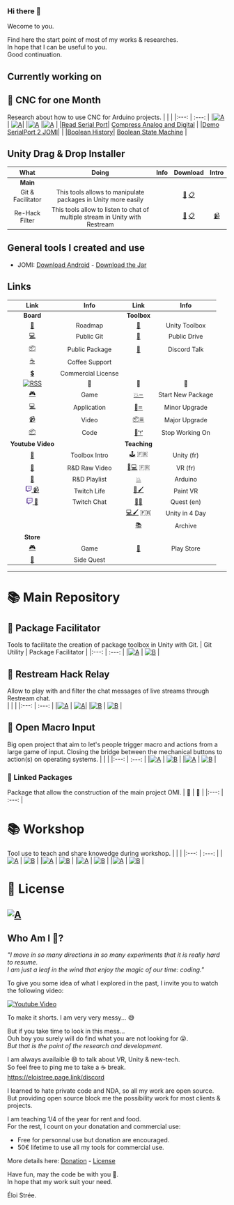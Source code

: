 ### Hi there 👋

Wecome to you.  

Find here the start point of most of my works & researches.    
In hope that I can be useful to you.  
Good continuation.  


## Currently working on


## 📘 CNC for one Month
Research about how to use CNC for Arduino projects.
|  |   |
|:---: | :---: |
|[![A](https://github-readme-stats.vercel.app/api/pin/?username=eloistree&repo=2020_08_01_CNC41Month)](https://github.com/EloiStree/2020_08_01_CNC41Month) | [![A](https://github-readme-stats.vercel.app/api/pin/?username=eloistree&repo=2020_07_01_InoFiles)](https://github.com/EloiStree/2020_07_01_InoFiles)|
|[![A](https://github-readme-stats.vercel.app/api/pin/?username=eloistree&repo=OpenMacroInput)](https://github.com/EloiStree/OpenMacroInput) |[![A](https://github-readme-stats.vercel.app/api/pin/?username=eloistree&repo=2020_08_19_CNC3018ProGCode)](https://github.com/EloiStree/2020_08_19_CNC3018ProGCode) |
|[Read Serial Port](https://gitlab.com/eloistree/2020_02_13_ReadSerialPort)| [Compress Analog and Digital](https://gitlab.com/eloistree/2020_04_06_compressdigitalandanalog) |
|[Demo SerialPort 2 JOMI](https://github-readme-stats.vercel.app/api/pin/?username=eloistree&repo=2020_08_02_DemoSerialPort2JOMI)|  |
|[Boolean History](https://gitlab.com/eloistree/2020_05_05_BooleanStateMachines)| [Boolean State Machine](https://gitlab.com/eloistree/2020_05_05_BooleanStateMachines) |



## Unity Drag & Drop Installer
| What | Doing | Info |  Download |Intro |
|:---: | :---: |:---: |:---: |:---: |
| **Main** |  | | | |
| Git & Facilitator |This tools allows to manipulate packages in Unity more easily  || [👀](https://github.com/EloiStree/EloiStree/blob/master/DragDropInstall/PackageFacilitator/StartToCreatePackage.cs) [📋](https://raw.githubusercontent.com/EloiStree/EloiStree/master/DragDropInstall/PackageFacilitator/StartToCreatePackage.cs) |
| Re-Hack Filter |This tools allow to listen to chat of multiple stream in Unity with Restream  || [👀](https://github.com/EloiStree/EloiStree/blob/master/DragDropInstall/ReHackFilter.cs) [📋](https://raw.githubusercontent.com/EloiStree/EloiStree/master/DragDropInstall/ReHackFilter.cs) |[📹](https://www.youtube.com/watch?v=berFrZ2QzaE)|

## General tools I created and use
- JOMI: [Download Android](https://play.google.com/store/apps/details?id=be.eloistree.jomi) - [Download the Jar](https://eloistree.itch.io/omi/download/) 

## Links
| Link | Info | Link | Info |
|:---: | :---: |:---: | :---: |
| **Board** |  | **Toolbox**|  |
| [📅]( https://eloistree.page.link/board) | Roadmap |[🧰]( https://eloistree.page.link/toolbox) | Unity Toolbox |
| [💻]( https://eloistree.page.link/publicgit) | Public Git |[📁](https://eloistree.page.link/publicstorage) | Public Drive  |
| [📦]( https://eloistree.page.link/publicpackage) | Public Package |[💬](https://eloistree.page.link/discord) | Discord Talk |
| [☕](https://eloistree.page.link/donation) | Coffee Support| | |
| [💲](https://eloistree.page.link/license)| Commercial License ||  |
| [![RSS](https://www.w3schools.com/xml/pic_rss.gif)](https://eloistree.page.link/rss) | 🚧 | 🚧 |  🚧 |
| [🎮](https://raw.githubusercontent.com/EloiStree/EloiStree/master/RSS/Release/Game.xml) | Game |[💥𑁒](https://raw.githubusercontent.com/EloiStree/EloiStree/master/RSS/Code/StartNewPackage.xml) | Start New Package |
| [💻](https://raw.githubusercontent.com/EloiStree/EloiStree/master/RSS/Release/Application.xml) | Application |[🔨𑁓](https://raw.githubusercontent.com/EloiStree/EloiStree/master/RSS/Code/MinorUpgrade.xml) | Minor Upgrade  |
| [📹](https://raw.githubusercontent.com/EloiStree/EloiStree/master/RSS/Release/Video.xml) | Video |[📦𑁔](https://raw.githubusercontent.com/EloiStree/EloiStree/master/RSS/Code/MajorUpgrade.xml) | Major Upgrade |
| [📦](https://raw.githubusercontent.com/EloiStree/EloiStree/master/RSS/Release/Code.xml) | Code| [🧰𐏕](https://raw.githubusercontent.com/EloiStree/EloiStree/master/RSS/Code/StopWorkingOnPackage.xml) | Stop Working On |
| **Youtube Video** |  | **Teaching**|  |
| [🔨](https://www.youtube.com/channel/UCNF9z7L6bfkodhNWvnY5lsg)  | Toolbox Intro |[🕹️](https://eloistree.page.link/unity) 🇫🇷 |  Unity (fr) |
| [🧪](https://eloistree.page.link/video) | R&D Raw Video |[🥽💻](https://eloistree.page.link/vr) 🇫🇷 | VR (fr) |
| [👀](https://eloistree.page.link/lookingfor) | R&D Playlist|[💥](https://github.com/EloiStree/HelloRemoteFirework/wiki) | Arduino |
| <a href="https://eloistree.page.link/stream"> <img alt="" src="Images/twitch.png" width="14px" height="14px"> 📹</a> | Twitch Life |[🥽🖌️](https://eloistree.page.link/paintingjam)  | Paint VR |
| <a href="https://eloistree.page.link/stream"> <img alt="" src="Images/twitch.png" width="14px" height="14px"> 💬</a> | Twitch Chat |[🥽📱](http://eloistree.page.link/quest)  | Quest (en) |
|  |  |[💻🖌️](https://github.com/EloiStree/HelloUnityForArtists/wiki) 🇫🇷 | Unity in 4 Day |
|  |  |[📚](https://eloistree.page.link/teaching)  | Archive |
| **Store** |  | |  |
| [🎮](https://eloistree.page.link/game)  | Game | [📱](https://eloistree.page.link/playstore)   | Play Store |
| [🥽](https://eloistree.page.link/sidequest) | Side Quest|  |  |


-------------------
# 📚 Main Repository
## 📕 Package Facilitator
Tools to facilitate the creation of package toolbox in Unity with Git.
| Git Utility | Package Facilitator  |
|:---: | :---: |
|[![A](https://github-readme-stats.vercel.app/api/pin/?username=eloistree&repo=2019_07_21_QuickGitUtility)](https://github.com/EloiStree/2019_07_21_QuickGitUtility) | [![B](https://github-readme-stats.vercel.app/api/pin/?username=eloistree&repo=2019_07_21_UnityPackageFacilitator)](https://github.com/EloiStree/2019_07_21_UnityPackageFacilitator) |

## 📗 Restream Hack Relay
Allow to play with and filter the chat messages of live streams through Restream chat.  
|  |   |
|:---: | :---: |
|[![A](https://github-readme-stats.vercel.app/api/pin/?username=eloistree&repo=2020_07_12_ReHackUnityCore)](https://github.com/EloiStree/2020_07_12_ReHackUnityCore) | [![A](https://github-readme-stats.vercel.app/api/pin/?username=eloistree&repo=2020_07_12_ReHackRelay)](https://github.com/EloiStree/2020_07_12_ReHackRelay)|
|[![B](https://github-readme-stats.vercel.app/api/pin/?username=eloistree&repo=2020_07_12_ReHackUnityEloiDemo)](https://github.com/EloiStree/2020_07_12_ReHackUnityEloiDemo) | [![B](https://github-readme-stats.vercel.app/api/pin/?username=eloistree&repo=2020_07_15_ReHackToJOMI)](https://github.com/EloiStree/2020_07_15_ReHackToJOMI) |

## 📒 Open Macro Input
Big open project that aim to let's people trigger macro and actions from a large game of input. Closing the bridge between the mechanical buttons to action(s) on operating systems.
|  |   |
|:---: | :---: |
|[![A](https://github-readme-stats.vercel.app/api/pin/?username=eloistree&repo=2020_04_10_JavaOpenMacroInputRuntime)](https://github.com/EloiStree/2020_04_10_JavaOpenMacroInputRuntime) | [![B](https://github-readme-stats.vercel.app/api/pin/?username=eloistree&repo=2020_04_10_JavaOpenMacroInput)](https://github.com/EloiStree/2020_04_10_JavaOpenMacroInput) |
|[![A](https://github-readme-stats.vercel.app/api/pin/?username=eloistree&repo=OpenMacroInput)](https://github.com/EloiStree/OpenMacroInput) | [![B](https://github-readme-stats.vercel.app/api/pin/?username=eloistree&repo=OpenMacroInputCommunityMapping)](https://github.com/EloiStree/OpenMacroInputCommunityMapping) |

### 📒 Linked Packages
Package that allow the construction of the main project OMI.
| 🚧 |  🚧 |
|:---: | :---: |



# 📚 Workshop
Tool use to teach and share knowedge during workshop.
| |  |
|:---: | :---: |
|[![A](https://github-readme-stats.vercel.app/api/pin/?username=eloistree&repo=HelloUnity)](https://github.com/EloiStree/HelloUnity) | [![B](https://github-readme-stats.vercel.app/api/pin/?username=eloistree&repo=HelloRemoteFirework)](https://github.com/EloiStree/HelloRemoteFirework) |
|[![A](https://github-readme-stats.vercel.app/api/pin/?username=eloistree&repo=HelloVirtualReality)](https://github.com/EloiStree/HelloVirtualReality) | [![B](https://github-readme-stats.vercel.app/api/pin/?username=eloistree&repo=CodeAndQuestsEveryDay)](https://github.com/EloiStree/CodeAndQuestsEveryDay) |
|[![A](https://github-readme-stats.vercel.app/api/pin/?username=eloistree&repo=HelloUnityPackage)](https://github.com/EloiStree/HelloUnityPackage) | [![B](https://github-readme-stats.vercel.app/api/pin/?username=eloistree&repo=HelloRemoteFirework)](https://github.com/EloiStree/HelloRemoteFirework) |
|[![A](https://github-readme-stats.vercel.app/api/pin/?username=eloistree&repo=HelloHololens)](https://github.com/EloiStree/HelloHololens) | [![B](https://github-readme-stats.vercel.app/api/pin/?username=eloistree&repo=HelloUnityForArtists)](https://github.com/EloiStree/HelloUnityForArtists) |

# 📌 License
[![A](https://github-readme-stats.vercel.app/api/pin/?username=eloistree&repo=GeneralLicense)](https://github.com/EloiStree/GeneralLicense)
----------------
## Who Am I  🤔?
_"I move in so many directions in so many experiments that it is really hard to resume._   
_I am just a leaf in the wind that enjoy the magic of our time: coding."_  

To give you some idea of what I explored in the past, I invite you to watch the following video:  

[![Youtube Video](http://img.youtube.com/vi/SElpOHKeGSg/maxresdefault.jpg)](https://www.youtube.com/watch?v=SElpOHKeGSg)  
 
To make it shorts. I am very very messy...  😅  
 
But if you take time to look in this mess...    
Ouh boy you surely will do find what you are not looking for 😝.  
_But that is the point of the research and development._


I am always availaible 😄 to talk about VR, Unity & new-tech.    
So feel free to ping me to take a ☕ break.    
https://eloistree.page.link/discord  


I learned to hate private code and NDA, so all my work are open source.  
But providing open source block me the possibility work for most clients & projects.   

I am teaching 1/4 of the year for rent and food.    
For the rest, I count on your donatation and commercial use:  
- Free for personnal use but donation are encouraged.  
- 50€ lifetime to use all my tools for commercial use.    

More details here: [Donation](https://eloistree.page.link/donation) - [License](https://eloistree.page.link/license)  
  
  
Have fun, may the code be with you 🍻.      
In hope that my work suit your need.    
  
Éloi Strée.  



